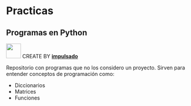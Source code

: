# Practicas
## Programas en Python 
<img width="40" src="https://user-images.githubusercontent.com/72570835/160851125-da20806b-a367-4e2c-8253-bdd620191ac5.jpg"/> CREATE BY [**impulsado**](https://www.instagram.com/impulsado/)

Repositorio con programas que no los considero un proyecto.
Sirven para entender conceptos de programación como: 
- Diccionarios
- Matrices
- Funciones

